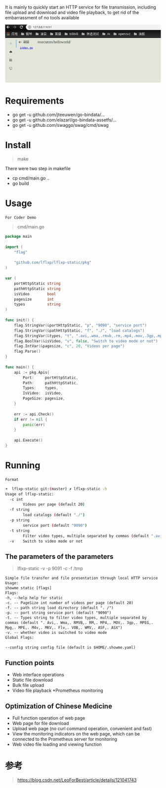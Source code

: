 It is mainly to quickly start an HTTP service for file transmission, including file upload and download and video file playback, to get rid of the embarrassment of no tools available

![](https://github.com/lflxp/lflxp-static/blob/master/asset/httpstatic.png)

# Requirements

* go get -u github.com/jteeuwen/go-bindata/...
* go get -u github.com/elazarl/go-bindata-assetfs/...
* go get -u github.com/swaggo/swag/cmd/swag

# Install

> make

There were two step in makefile

* cp cmd/main.go ..
* go build

# Usage

`For Coder Demo`

> cmd/main.go

```go
package main

import (
	"flag"

	"github.com/lflxp/lflxp-static/pkg"
)

var (
	portHttpStatic string
	pathHttpStatic string
	isVideo        bool
	pagesize       int
	types          string
)

func init() {
	flag.StringVar(&portHttpStatic, "p", "9090", "service port")
	flag.StringVar(&pathHttpStatic, "f", "./", "load catalogs")
	flag.StringVar(&types, "t", ".avi,.wma,.rmvb,.rm,.mp4,.mov,.3gp,.mpeg,.mpg,.mpe,.m4v,.mkv,.flv,.vob,.wmv,.asf,.asx", "Filter video types, multiple separated by commas")
	flag.BoolVar(&isVideo, "v", false, "Switch to video mode or not")
	flag.IntVar(&pagesize, "c", 20, "Videos per page")
	flag.Parse()
}

func main() {
	api := pkg.Apis{
		Port:     portHttpStatic,
		Path:     pathHttpStatic,
		Types:    types,
		IsVideo:  isVideo,
		PageSize: pagesize,
	}

	err := api.Check()
	if err != nil {
		panic(err)
	}

	api.Execute()
}
```

# Running

`Format`

```bash
➜  lflxp-static git:(master) ✗ lflxp-static -h
Usage of lflxp-static:
  -c int
        Videos per page (default 20)
  -f string
        load catalogs (default "./")
  -p string
        service port (default "9090")
  -t string
        Filter video types, multiple separated by commas (default ".avi,.wma,.rmvb,.rm,.mp4,.mov,.3gp,.mpeg,.mpg,.mpe,.m4v,.mkv,.flv,.vob,.wmv,.asf,.asx")
  -v    Switch to video mode or not
```

## The parameters of the parameters

> lflxp-static -v -p 9091 -c -f /tmp

```
Simple file transfer and file presentation through local HTTP service
Usage:
showme static [flags]
Flags:
-h, --help help for static
-c. -- PageSize int number of videos per page (default 20)
-f. -- path string load directory (default ". /")
-p. -- port string service port (default "9090")
-t. -- Types string to filter video types, multiple separated by commas (default ". Avi,. Wma,. RMVB,. RM,. MP4,. MOV,. 3gp,. MPEG,. Mpg,. MPE,. M4v,. MKV,. Flv,. VOB,. WMV,. ASF,. ASX")
-v. -- whether video is switched to video mode
Global Flags:

--config string config file (default is $HOME/.showme.yaml)
```

## Function points

* Web interface operations
* Static file download
* Bulk file upload
* Video file playback
*Prometheus monitoring

## Optimization of Chinese Medicine

* Full function operation of web page
* Web page for file download
* Upload web page (no curl command operation, convenient and fast)
* View the monitoring indicators on the web page, which can be connected to the Prometheus server for monitoring
* Web video file loading and viewing function

# 参考

> https://blog.csdn.net/LeoForBest/article/details/121041743